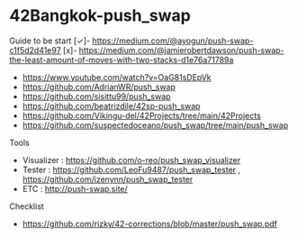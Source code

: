# 42Bangkok-push_swap
Guide to be start
[✓]- https://medium.com/@ayogun/push-swap-c1f5d2d41e97
[x]- https://medium.com/@jamierobertdawson/push-swap-the-least-amount-of-moves-with-two-stacks-d1e76a71789a
- https://www.youtube.com/watch?v=OaG81sDEpVk
- https://github.com/AdrianWR/push_swap
- https://github.com/sisittu99/push_swap
- https://github.com/beatrizdile/42sp-push_swap
- https://github.com/Vikingu-del/42Projects/tree/main/42Projects
- https://github.com/suspectedoceano/push_swap/tree/main/push_swap

Tools
- Visualizer : https://github.com/o-reo/push_swap_visualizer
- Tester : https://github.com/LeoFu9487/push_swap_tester , https://github.com/izenynn/push_swap_tester
- ETC : http://push-swap.site/

Checklist
- https://github.com/rizky/42-corrections/blob/master/push_swap.pdf
